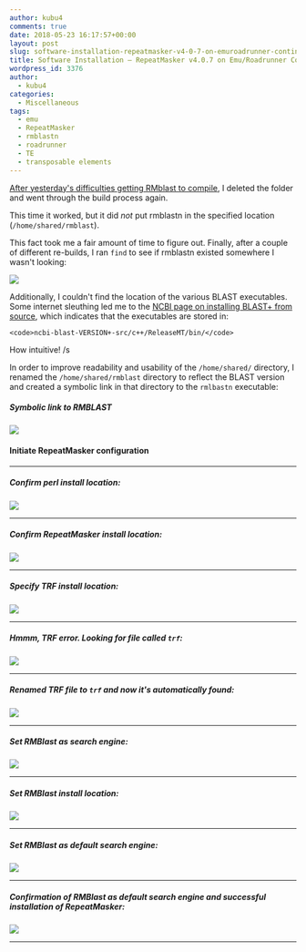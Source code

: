 ```yaml
---
author: kubu4
comments: true
date: 2018-05-23 16:17:57+00:00
layout: post
slug: software-installation-repeatmasker-v4-0-7-on-emuroadrunner-continued
title: Software Installation – RepeatMasker v4.0.7 on Emu/Roadrunner Continued
wordpress_id: 3376
author:
  - kubu4
categories:
  - Miscellaneous
tags:
  - emu
  - RepeatMasker
  - rmblastn
  - roadrunner
  - TE
  - transposable elements
---
```


[After yesterday's difficulties getting RMblast to compile](http://onsnetwork.org/kubu4/2018/05/22/software-installation-repeatmasker-v4-0-7-on-emuroadrunner/), I deleted the folder and went through the build process again.

This time it worked, but it did _not_ put rmblastn in the specified location (`/home/shared/rmblast`).

This fact took me a fair amount of time to figure out. Finally, after a couple of different re-builds, I ran `find` to see if rmblastn existed somewhere I wasn't looking:

![](http://owl.fish.washington.edu/Athaliana/20180523_rmblast_install_01.png)

Additionally, I couldn't find the location of the various BLAST executables. Some internet sleuthing led me to the [NCBI page on installing BLAST+ from source](https://www.ncbi.nlm.nih.gov/books/NBK279671/), which indicates that the executables are stored in:


    
    <code>ncbi-blast-VERSION+-src/c++/ReleaseMT/bin/</code>



How intuitive! /s

In order to improve readability and usability of the `/home/shared/` directory, I renamed the `/home/shared/rmblast` directory to reflect the BLAST version and created a symbolic link in that directory to the `rmlbastn` executable:



##### Symbolic link to RMBLAST



![](http://owl.fish.washington.edu/Athaliana/20180523_rmblast_install_02.png)



#### Initiate RepeatMasker configuration





* * *





##### Confirm perl install location:



![](http://owl.fish.washington.edu/Athaliana/20180523_rmblast_install_03.png)



* * *





##### Confirm RepeatMasker install location:



![](http://owl.fish.washington.edu/Athaliana/20180523_rmblast_install_04.png)



* * *





##### Specify TRF install location:



![](http://owl.fish.washington.edu/Athaliana/20180523_rmblast_install_05.png)



* * *





##### Hmmm, TRF error. Looking for file called `trf`:



![](http://owl.fish.washington.edu/Athaliana/20180523_rmblast_install_06.png)



* * *





##### Renamed TRF file to `trf` and now it's automatically found:



![](http://owl.fish.washington.edu/Athaliana/20180523_rmblast_install_07.png)



* * *





##### Set RMBlast as search engine:



![](http://owl.fish.washington.edu/Athaliana/20180523_rmblast_install_08.png)



* * *





##### Set RMBlast install location:



![](http://owl.fish.washington.edu/Athaliana/20180523_rmblast_install_09.png)



* * *





##### Set RMBlast as default search engine:



![](http://owl.fish.washington.edu/Athaliana/20180523_rmblast_install_10.png)



* * *





##### Confirmation of RMBlast as default search engine and successful installation of RepeatMasker:



![](http://owl.fish.washington.edu/Athaliana/20180523_rmblast_install_12.png)



* * *
